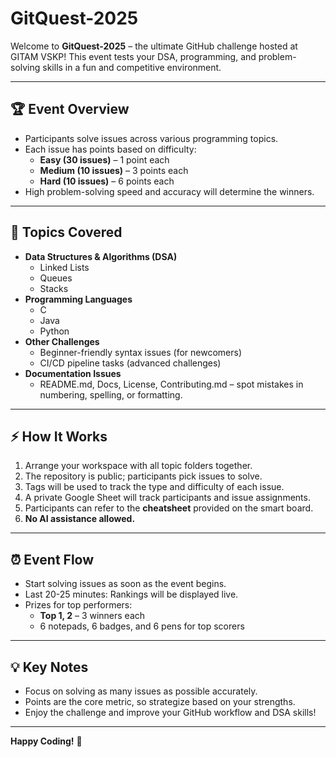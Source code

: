 # GitQuest-2025

Welcome to **GitQuest-2025** – the ultimate GitHub challenge hosted at GITAM VSKP! This event tests your DSA, programming, and problem-solving skills in a fun and competitive environment.  

---

## 🏆 Event Overview

- Participants solve issues across various programming topics.
- Each issue has points based on difficulty:
  - **Easy (30 issues)** – 1 point each  
  - **Medium (10 issues)** – 3 points each  
  - **Hard (10 issues)** – 6 points each
- High problem-solving speed and accuracy will determine the winners.

---

## 📝 Topics Covered

- **Data Structures & Algorithms (DSA)**  
  - Linked Lists  
  - Queues  
  - Stacks  
- **Programming Languages**  
  - C  
  - Java  
  - Python  
- **Other Challenges**  
  - Beginner-friendly syntax issues (for newcomers)  
  - CI/CD pipeline tasks (advanced challenges)  
- **Documentation Issues**  
  - README.md, Docs, License, Contributing.md – spot mistakes in numbering, spelling, or formatting.

---

## ⚡ How It Works

1. Arrange your workspace with all topic folders together.
2. The repository is public; participants pick issues to solve.
3. Tags will be used to track the type and difficulty of each issue.
4. A private Google Sheet will track participants and issue assignments.
5. Participants can refer to the **cheatsheet** provided on the smart board.
6. **No AI assistance allowed.**  

---

## ⏰ Event Flow

- Start solving issues as soon as the event begins.
- Last 20-25 minutes: Rankings will be displayed live.
- Prizes for top performers:
  - **Top 1, 2** – 3 winners each  
  - 6 notepads, 6 badges, and 6 pens for top scorers  

---

## 💡 Key Notes

- Focus on solving as many issues as possible accurately.
- Points are the core metric, so strategize based on your strengths.
- Enjoy the challenge and improve your GitHub workflow and DSA skills!  

---

**Happy Coding!** 🎉

